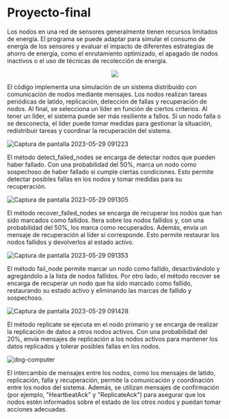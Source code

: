 # Proyecto-final
Los nodos en una red de sensores generalmente tienen recursos limitados de energía. El programa se puede adaptar para simular el consumo de energía de los sensores y evaluar el impacto de diferentes estrategias de ahorro de energía, como el enrutamiento optimizado, el apagado de nodos inactivos o el uso de técnicas de recolección de energía.

<div style="text-align:center"><img src ="
 ![NaiveRepentantDuckbillcat-size_restricted](https://github.com/LuisRosado18/Proyecto-final/assets/75033260/0b8d9e41-9620-4b06-b2fd-3723a6f68200)" /></div>
 
El código implementa una simulación de un sistema distribuido con comunicación de nodos mediante mensajes. Los nodos realizan tareas periódicas de latido, replicación, detección de fallas y recuperación de nodos. Al final, se selecciona un líder en función de ciertos criterios.
Al tener un líder, el sistema puede ser más resiliente a fallos. Si un nodo falla o se desconecta, el líder puede tomar medidas para gestionar la situación, redistribuir tareas y coordinar la recuperación del sistema.

![Captura de pantalla 2023-05-29 091223](https://github.com/LuisRosado18/Proyecto-final/assets/75033260/588a1c46-5739-4ad5-8e73-291580275730)

El método detect_failed_nodes se encarga de detectar nodos que pueden haber fallado. Con una probabilidad del 50%, marca un nodo como sospechoso de haber fallado si cumple ciertas condiciones. Esto permite detectar posibles fallas en los nodos y tomar medidas para su recuperación.

![Captura de pantalla 2023-05-29 091305](https://github.com/LuisRosado18/Proyecto-final/assets/75033260/01e57847-1924-4ec2-af1e-dfb1e86dfc08)

El método recover_failed_nodes se encarga de recuperar los nodos que han sido marcados como fallidos. Itera sobre los nodos fallidos y, con una probabilidad del 50%, los marca como recuperados. Además, envía un mensaje de recuperación al líder si corresponde. Esto permite restaurar los nodos fallidos y devolverlos al estado activo.

![Captura de pantalla 2023-05-29 091353](https://github.com/LuisRosado18/Proyecto-final/assets/75033260/92ab799d-8297-432c-b262-b470bc0d16a4)

El método fail_node permite marcar un nodo como fallido, desactivándolo y agregándolo a la lista de nodos fallidos. Por otro lado, el método recover se encarga de recuperar un nodo que ha sido marcado como fallido, restaurando su estado activo y eliminando las marcas de fallido y sospechoso.

![Captura de pantalla 2023-05-29 091428](https://github.com/LuisRosado18/Proyecto-final/assets/75033260/7797047c-42de-4735-9bbf-4fc7d1df0d13)

El método replicate se ejecuta en el nodo primario y se encarga de realizar la replicación de datos a otros nodos activos. Con una probabilidad del 20%, envía mensajes de replicación a los nodos activos para mantener los datos replicados y tolerar posibles fallas en los nodos.

![dog-computer](https://github.com/LuisRosado18/Proyecto-final/assets/75033260/947055e2-a321-40f2-8875-2fbb0d42d229)

El intercambio de mensajes entre los nodos, como los mensajes de latido, replicación, falla y recuperación, permite la comunicación y coordinación entre los nodos del sistema. Además, se utilizan mensajes de confirmación (por ejemplo, "HeartbeatAck" y "ReplicateAck") para asegurar que los nodos estén informados sobre el estado de los otros nodos y puedan tomar acciones adecuadas.
